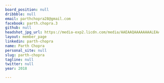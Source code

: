 ```yaml
---
board_position: null
dribbble: null
email: parthchopra28@gmail.com
facebook: parth.chopra.3
github: null
headshot_jpg_url: https://media-exp2.licdn.com/media/AAEAAQAAAAAAAALEAAAAJGQyMjlkMWVmLThjNWUtNGQ2My05N2I2LTJjNjljNzI5NmUxYw.jpg
layout: member_page
linkedin: parth-chopra
name: Parth Chopra
personal_site: null
slug: parth-chopra
tagline: null
twitter: null
year: 2018

---
```

